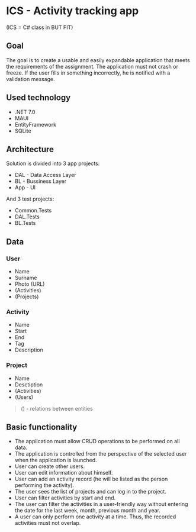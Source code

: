 # ICS - Activity tracking app
(ICS = C# class in BUT FIT)
## Goal
The goal is to create a usable and easily expandable application that meets the requirements of the assignment. The application must not crash or freeze. If the user fills in something incorrectly, he is notified with a validation message.

## Used technology
- .NET 7.0
- MAUI
- EntityFramework
- SQLite

## Architecture
Solution is divided into 3 app projects:
- DAL - Data Access Layer
- BL - Bussiness Layer
- App - UI

And 3 test projects:
- Common.Tests
- DAL.Tests
- BL.Tests

## Data
### User
- Name
- Surname
- Photo (URL)
- (Activities)
- (Projects)

### Activity
- Name
- Start
- End
- Tag
- Description

### Project
- Name
- Desctiption
- (Activities)
- (Users)

> () - relations between entities

## Basic functionality
- The application must allow CRUD operations to be performed on all data.
- The application is controlled from the perspective of the selected user when the application is launched.
- User can create other users.
- User can edit information about himself.
- User can add an activity record (he will be listed as the person performing the activity).
- The user sees the list of projects and can log in to the project.
- User can filter activities by start and end.
- The user can filter the activities in a user-friendly way without entering the date for the last week, month, previous month and year.
- A user can only perform one activity at a time. Thus, the recorded activities must not overlap.